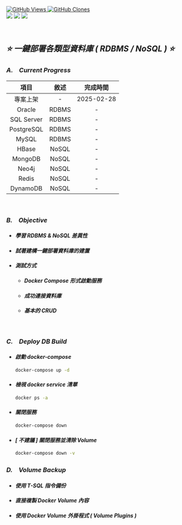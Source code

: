 <a href='https://github.com/Junwu0615/One-Click-Database-Deployment'><img alt='GitHub Views' src='https://views.whatilearened.today/views/github/Junwu0615/One-Click-Database-Deployment.svg'> 
<a href='https://github.com/Junwu0615/One-Click-Database-Deployment'><img alt='GitHub Clones' src='https://img.shields.io/badge/dynamic/json?color=success&label=Clone&query=count_total&url=https://gist.githubusercontent.com/Junwu0615/9dea6d703fe5ab8d3d36c75bac642787/raw/One-Click-Database-Deployment_clone.json&logo=github'> <br>
[![](https://img.shields.io/badge/Project-Database-blue.svg?style=plastic)](https://github.com/Junwu0615/One-Click-Database-Deployment)
[![](https://img.shields.io/badge/Project-Docker-blue.svg?style=plastic)](https://github.com/Junwu0615/One-Click-Database-Deployment)
[![](https://img.shields.io/badge/Language-Python_3.12.0-blue.svg?style=plastic)](https://www.python.org/) <br>

<br>

## *⭐ 一鍵部署各類型資料庫 ( RDBMS / NoSQL ) ⭐*

### *A.　Current Progress*
|項目|敘述|完成時間|
|:--:|:--:|:--:|
| 專案上架 | - | 2025-02-28 |
| Oracle | RDBMS  | - |
| SQL Server | RDBMS  | - |
| PostgreSQL | RDBMS  | - |
| MySQL | RDBMS  | - |
| HBase | NoSQL  | - |
| MongoDB | NoSQL  | - |
| Neo4j | NoSQL  | - |
| Redis | NoSQL  | - |
| DynamoDB | NoSQL  | - |

<br>

### *B.　Objective*
- #### *學習 RDBMS & NoSQL 差異性*
- #### *試著建構一鍵部署資料庫的建置*
- #### *測試方式*
  - #### *Docker Compose 形式啟動服務*
  - #### *成功連接資料庫*
  - #### *基本的 CRUD*

<br>

### *C.　Deploy DB Build*
- #### *啟動 docker-compose*
  ```bash
  docker-compose up -d
  ```

- #### *檢視 docker service 清單*
  ```bash
  docker ps -a
  ```

- #### *關閉服務*
  ```bash
  docker-compose down
  ```

- #### *[ 不建議 ] 關閉服務並清除 Volume*
  ```bash
  docker-compose down -v
  ```

### *D.　Volume Backup*
- #### *使用 T-SQL 指令備份*
- #### *直接複製 Docker Volume 內容*
- #### *使用 Docker Volume 外掛程式 ( Volume Plugins )*
